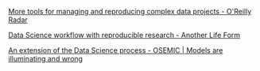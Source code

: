[More tools for managing and reproducing complex data projects - O'Reilly Radar](http://radar.oreilly.com/2015/04/more-tools-for-managing-and-reproducing-complex-data-projects.html)

[Data Science workflow with reproducible research - Another Life Form](http://mfactor.sdf.org/data-science-workflow-with-reproducible-research.html)

[An extension of the Data Science process - OSEMIC | Models are illuminating and wrong](https://peadarcoyle.wordpress.com/2015/03/22/an-extension-of-the-data-science-process-osemic/)

